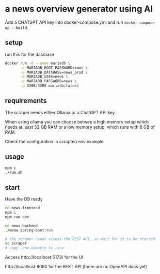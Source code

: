# a news overview generator using AI

Add a CHATGPT API key into docker-compose.yml and run `docker compose up --build`.

## setup

run this for the database

```bash
docker run -d --name mariadb \
       -e MARIADB_ROOT_PASSWORD=root \
       -e MARIADB_DATABASE=news_prod \
       -e MARIADB_USER=news \
       -e MARIADB_PASSWORD=news \
       -p 3306:3306 mariadb:latest
```
## requirements

The scraper needs either Ollama or a ChatGPT API key.

When using ollama you can choose betwee a high memory setup which needs at least 32 GB RAM or a low memory setup, which runs with 8 GB of RAM.

Check the configuration in scrapter/.env.example

## usage

```bash
npm i
./run.sh
```


## start

Have the DB ready

```bash
cd news-frontend
npm i
npm run dev

cd news-backend
./mvnw spring-boot:run

# the scraper needs access the REST API, so wait for it to be started
cd scraper
# copy .env.exmaple to .env
```

Access http://localhost:5173/ for the UI

http://localhost:8080 for the REST API (there are no OpenAPI docs yet)
